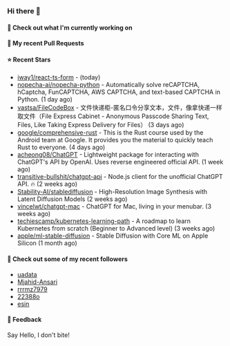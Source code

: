 ### Hi there 👋

#### 👷 Check out what I'm currently working on

#### 🔨 My recent Pull Requests


#### ⭐ Recent Stars

- [iway1/react-ts-form](https://github.com/iway1/react-ts-form) -  (today)
- [nopecha-ai/nopecha-python](https://github.com/nopecha-ai/nopecha-python) - Automatically solve reCAPTCHA, hCaptcha, FunCAPTCHA, AWS CAPTCHA, and text-based CAPTCHA in Python. (1 day ago)
- [vastsa/FileCodeBox](https://github.com/vastsa/FileCodeBox) - 文件快递柜-匿名口令分享文本，文件，像拿快递一样取文件（File Express Cabinet - Anonymous Passcode Sharing Text, Files, Like Taking Express Delivery for Files） (3 days ago)
- [google/comprehensive-rust](https://github.com/google/comprehensive-rust) - This is the Rust course used by the Android team at Google. It provides you the material to quickly teach Rust to everyone. (4 days ago)
- [acheong08/ChatGPT](https://github.com/acheong08/ChatGPT) - Lightweight package for interacting with ChatGPT&#39;s API by OpenAI. Uses reverse engineered official API. (1 week ago)
- [transitive-bullshit/chatgpt-api](https://github.com/transitive-bullshit/chatgpt-api) - Node.js client for the unofficial ChatGPT API. 🔥 (2 weeks ago)
- [Stability-AI/stablediffusion](https://github.com/Stability-AI/stablediffusion) - High-Resolution Image Synthesis with Latent Diffusion Models (2 weeks ago)
- [vincelwt/chatgpt-mac](https://github.com/vincelwt/chatgpt-mac) - ChatGPT for Mac, living in your menubar. (3 weeks ago)
- [techiescamp/kubernetes-learning-path](https://github.com/techiescamp/kubernetes-learning-path) - A roadmap to learn Kubernetes from scratch (Beginner to Advanced level) (3 weeks ago)
- [apple/ml-stable-diffusion](https://github.com/apple/ml-stable-diffusion) - Stable Diffusion with Core ML on Apple Silicon (1 month ago)

#### 👯 Check out some of my recent followers

- [uadata](https://github.com/uadata)
- [Mjahid-Ansari](https://github.com/Mjahid-Ansari)
- [rrrmz7979](https://github.com/rrrmz7979)
- [22388o](https://github.com/22388o)
- [esin](https://github.com/esin)

#### 💬 Feedback

Say Hello, I don't bite!